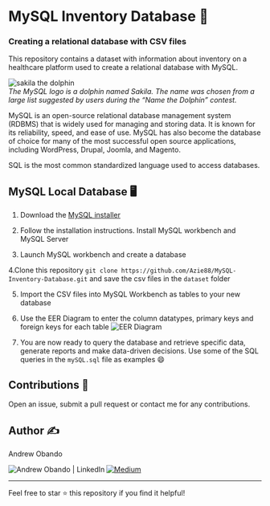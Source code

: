 # MySQL Inventory Database 💾

### Creating a relational database with CSV files <br>
This repository contains a dataset with information about inventory on a healthcare platform used to create a relational database with MySQL.

![sakila the dolphin](https://github.com/user-attachments/assets/9dca8ef7-8b89-4e28-a443-a65b0eb75f5b)
<br>*The MySQL logo is a dolphin named Sakila. The name was chosen from a large list suggested by users during the “Name the Dolphin” contest.*

MySQL is an open-source relational database management system (RDBMS) that is widely used for managing and storing data. It is known for its reliability, speed, and ease of use. MySQL has also become the database of choice for many of the most successful open source applications, including WordPress, Drupal, Joomla, and Magento.

SQL is the most common standardized language used to access databases.

## MySQL Local Database 🖥️

1. Download the [MySQL installer](https://dev.mysql.com/downloads/installer/)

2. Follow the installation instructions. Install MySQL workbench and MySQL Server

3. Launch MySQL workbench and create a database

 4.Clone this repository `git clone https://github.com/Azie88/MySQL-Inventory-Database.git` and save the csv files in the `dataset` folder

5. Import the CSV files into MySQL Workbench as tables to your new database

6. Use the EER Diagram to enter the column datatypes, primary keys and foreign keys for each table
![EER Diagram](https://github.com/user-attachments/assets/0369f474-24df-4962-8aeb-799d0c4fb365)

7. You are now ready to query the database and retrieve specific data, generate reports and make data-driven decisions. Use some of the SQL queries in the `mySQL.sql` file as examples :smile:

## Contributions :handshake:

Open an issue, submit a pull request or contact me for any contributions.

## Author :writing_hand:

Andrew Obando

<a href="https://www.linkedin.com/in/andrewobando/"><img align="left" src="https://img.shields.io/badge/linkedin-%230077B5.svg?style=for-the-badge&logo=linkedin&logoColor=white" alt="Andrew Obando | LinkedIn"/></a>
<a href="https://medium.com/@obandoandrew8">
![Medium](https://img.shields.io/badge/Medium-12100E?style=for-the-badge&logo=medium&logoColor=white)
</a>

---

Feel free to star ⭐ this repository if you find it helpful!

